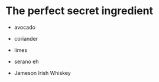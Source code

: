 # The perfect secret ingredient

- avocado

- coriander

- limes

- serano eh

- Jameson Irish Whiskey

